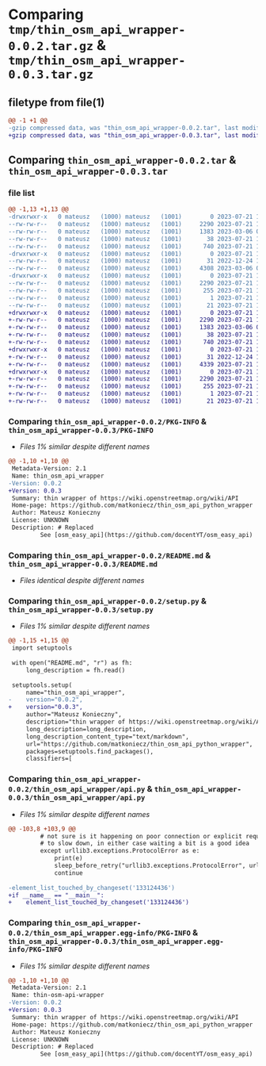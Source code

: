 # Comparing `tmp/thin_osm_api_wrapper-0.0.2.tar.gz` & `tmp/thin_osm_api_wrapper-0.0.3.tar.gz`

## filetype from file(1)

```diff
@@ -1 +1 @@
-gzip compressed data, was "thin_osm_api_wrapper-0.0.2.tar", last modified: Fri Jul 21 14:58:39 2023, max compression
+gzip compressed data, was "thin_osm_api_wrapper-0.0.3.tar", last modified: Fri Jul 21 15:08:12 2023, max compression
```

## Comparing `thin_osm_api_wrapper-0.0.2.tar` & `thin_osm_api_wrapper-0.0.3.tar`

### file list

```diff
@@ -1,13 +1,13 @@
-drwxrwxr-x   0 mateusz   (1000) mateusz   (1001)        0 2023-07-21 14:58:39.410879 thin_osm_api_wrapper-0.0.2/
--rw-rw-r--   0 mateusz   (1000) mateusz   (1001)     2290 2023-07-21 14:58:39.410879 thin_osm_api_wrapper-0.0.2/PKG-INFO
--rw-rw-r--   0 mateusz   (1000) mateusz   (1001)     1383 2023-03-06 02:35:50.000000 thin_osm_api_wrapper-0.0.2/README.md
--rw-rw-r--   0 mateusz   (1000) mateusz   (1001)       38 2023-07-21 14:58:39.411879 thin_osm_api_wrapper-0.0.2/setup.cfg
--rw-rw-r--   0 mateusz   (1000) mateusz   (1001)      740 2023-07-21 14:58:26.000000 thin_osm_api_wrapper-0.0.2/setup.py
-drwxrwxr-x   0 mateusz   (1000) mateusz   (1001)        0 2023-07-21 14:58:39.409880 thin_osm_api_wrapper-0.0.2/thin_osm_api_wrapper/
--rw-rw-r--   0 mateusz   (1000) mateusz   (1001)       31 2022-12-24 14:34:38.000000 thin_osm_api_wrapper-0.0.2/thin_osm_api_wrapper/__init__.py
--rw-rw-r--   0 mateusz   (1000) mateusz   (1001)     4308 2023-03-06 02:35:28.000000 thin_osm_api_wrapper-0.0.2/thin_osm_api_wrapper/api.py
-drwxrwxr-x   0 mateusz   (1000) mateusz   (1001)        0 2023-07-21 14:58:39.410879 thin_osm_api_wrapper-0.0.2/thin_osm_api_wrapper.egg-info/
--rw-rw-r--   0 mateusz   (1000) mateusz   (1001)     2290 2023-07-21 14:58:39.000000 thin_osm_api_wrapper-0.0.2/thin_osm_api_wrapper.egg-info/PKG-INFO
--rw-rw-r--   0 mateusz   (1000) mateusz   (1001)      255 2023-07-21 14:58:39.000000 thin_osm_api_wrapper-0.0.2/thin_osm_api_wrapper.egg-info/SOURCES.txt
--rw-rw-r--   0 mateusz   (1000) mateusz   (1001)        1 2023-07-21 14:58:39.000000 thin_osm_api_wrapper-0.0.2/thin_osm_api_wrapper.egg-info/dependency_links.txt
--rw-rw-r--   0 mateusz   (1000) mateusz   (1001)       21 2023-07-21 14:58:39.000000 thin_osm_api_wrapper-0.0.2/thin_osm_api_wrapper.egg-info/top_level.txt
+drwxrwxr-x   0 mateusz   (1000) mateusz   (1001)        0 2023-07-21 15:08:12.697694 thin_osm_api_wrapper-0.0.3/
+-rw-rw-r--   0 mateusz   (1000) mateusz   (1001)     2290 2023-07-21 15:08:12.697694 thin_osm_api_wrapper-0.0.3/PKG-INFO
+-rw-rw-r--   0 mateusz   (1000) mateusz   (1001)     1383 2023-03-06 02:35:50.000000 thin_osm_api_wrapper-0.0.3/README.md
+-rw-rw-r--   0 mateusz   (1000) mateusz   (1001)       38 2023-07-21 15:08:12.697694 thin_osm_api_wrapper-0.0.3/setup.cfg
+-rw-rw-r--   0 mateusz   (1000) mateusz   (1001)      740 2023-07-21 15:08:03.000000 thin_osm_api_wrapper-0.0.3/setup.py
+drwxrwxr-x   0 mateusz   (1000) mateusz   (1001)        0 2023-07-21 15:08:12.696694 thin_osm_api_wrapper-0.0.3/thin_osm_api_wrapper/
+-rw-rw-r--   0 mateusz   (1000) mateusz   (1001)       31 2022-12-24 14:34:38.000000 thin_osm_api_wrapper-0.0.3/thin_osm_api_wrapper/__init__.py
+-rw-rw-r--   0 mateusz   (1000) mateusz   (1001)     4339 2023-07-21 15:07:23.000000 thin_osm_api_wrapper-0.0.3/thin_osm_api_wrapper/api.py
+drwxrwxr-x   0 mateusz   (1000) mateusz   (1001)        0 2023-07-21 15:08:12.697694 thin_osm_api_wrapper-0.0.3/thin_osm_api_wrapper.egg-info/
+-rw-rw-r--   0 mateusz   (1000) mateusz   (1001)     2290 2023-07-21 15:08:12.000000 thin_osm_api_wrapper-0.0.3/thin_osm_api_wrapper.egg-info/PKG-INFO
+-rw-rw-r--   0 mateusz   (1000) mateusz   (1001)      255 2023-07-21 15:08:12.000000 thin_osm_api_wrapper-0.0.3/thin_osm_api_wrapper.egg-info/SOURCES.txt
+-rw-rw-r--   0 mateusz   (1000) mateusz   (1001)        1 2023-07-21 15:08:12.000000 thin_osm_api_wrapper-0.0.3/thin_osm_api_wrapper.egg-info/dependency_links.txt
+-rw-rw-r--   0 mateusz   (1000) mateusz   (1001)       21 2023-07-21 15:08:12.000000 thin_osm_api_wrapper-0.0.3/thin_osm_api_wrapper.egg-info/top_level.txt
```

### Comparing `thin_osm_api_wrapper-0.0.2/PKG-INFO` & `thin_osm_api_wrapper-0.0.3/PKG-INFO`

 * *Files 1% similar despite different names*

```diff
@@ -1,10 +1,10 @@
 Metadata-Version: 2.1
 Name: thin_osm_api_wrapper
-Version: 0.0.2
+Version: 0.0.3
 Summary: thin wrapper of https://wiki.openstreetmap.org/wiki/API
 Home-page: https://github.com/matkoniecz/thin_osm_api_python_wrapper
 Author: Mateusz Konieczny
 License: UNKNOWN
 Description: # Replaced
         See [osm_easy_api](https://github.com/docentYT/osm_easy_api)
```

### Comparing `thin_osm_api_wrapper-0.0.2/README.md` & `thin_osm_api_wrapper-0.0.3/README.md`

 * *Files identical despite different names*

### Comparing `thin_osm_api_wrapper-0.0.2/setup.py` & `thin_osm_api_wrapper-0.0.3/setup.py`

 * *Files 1% similar despite different names*

```diff
@@ -1,15 +1,15 @@
 import setuptools
 
 with open("README.md", "r") as fh:
     long_description = fh.read()
 
 setuptools.setup(
     name="thin_osm_api_wrapper",
-    version="0.0.2",
+    version="0.0.3",
     author="Mateusz Konieczny",
     description="thin wrapper of https://wiki.openstreetmap.org/wiki/API",
     long_description=long_description,
     long_description_content_type="text/markdown",
     url="https://github.com/matkoniecz/thin_osm_api_python_wrapper",
     packages=setuptools.find_packages(),
     classifiers=[
```

### Comparing `thin_osm_api_wrapper-0.0.2/thin_osm_api_wrapper/api.py` & `thin_osm_api_wrapper-0.0.3/thin_osm_api_wrapper/api.py`

 * *Files 1% similar despite different names*

```diff
@@ -103,8 +103,9 @@
         # not sure is it happening on poor connection or explicit request by server
         # to slow down, in either case waiting a bit is a good idea
         except urllib3.exceptions.ProtocolError as e:
             print(e)
             sleep_before_retry("urllib3.exceptions.ProtocolError", url, params, json_data)
             continue
 
-element_list_touched_by_changeset('133124436')
+if __name__ == "__main__":
+    element_list_touched_by_changeset('133124436')
```

### Comparing `thin_osm_api_wrapper-0.0.2/thin_osm_api_wrapper.egg-info/PKG-INFO` & `thin_osm_api_wrapper-0.0.3/thin_osm_api_wrapper.egg-info/PKG-INFO`

 * *Files 1% similar despite different names*

```diff
@@ -1,10 +1,10 @@
 Metadata-Version: 2.1
 Name: thin-osm-api-wrapper
-Version: 0.0.2
+Version: 0.0.3
 Summary: thin wrapper of https://wiki.openstreetmap.org/wiki/API
 Home-page: https://github.com/matkoniecz/thin_osm_api_python_wrapper
 Author: Mateusz Konieczny
 License: UNKNOWN
 Description: # Replaced
         See [osm_easy_api](https://github.com/docentYT/osm_easy_api)
```

